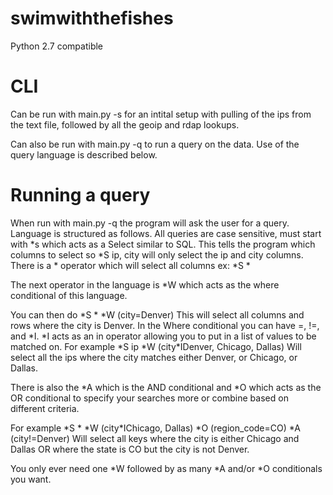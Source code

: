 # swimwiththefishes
Python 2.7 compatible

# CLI
Can be run with main.py -s for an intital setup with pulling of the ips from the text file, followed by all the geoip and rdap lookups.

Can also be run with main.py -q to run a query on the data. Use of the query language is described below.

# Running a query

When run with main.py -q the program will ask the user for a query.
Language is structured as follows.
All queries are case sensitive, must start with \*s which acts as a Select similar to SQL. This tells the program which columns to select so \*S ip, city will only select the ip and city columns. There is a * operator which will select all columns ex: \*S \*

The next operator in the language is \*W which acts as the where conditional of this language.

You can then do \*S \* \*W (city=Denver)
This will select all columns and rows where the city is Denver.
In the Where conditional you can have =, !=, and \*I. \*I acts as an in operator allowing you to put in a list of values to be matched on.
For example \*S ip \*W (city\*IDenver, Chicago, Dallas) Will select all the ips where the city matches either Denver, or Chicago, or Dallas.

There is also the \*A which is the AND conditional and \*O which acts as the OR conditional to specify your searches more or combine based on different criteria.

For example \*S \* \*W (city\*IChicago, Dallas) \*O (region_code=CO) \*A (city!=Denver)
Will select all keys where the city is either Chicago and Dallas OR where the state is CO but the city is not Denver.

You only ever need one \*W followed by as many \*A and/or \*O conditionals you want.

